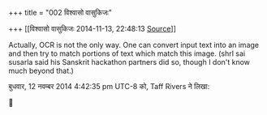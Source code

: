 +++
title = "002 विश्वासो वासुकिजः"

+++
[[विश्वासो वासुकिजः	2014-11-13, 22:48:13 [Source](https://groups.google.com/g/samskrita/c/W1ZgwrEH3b0)]]



Actually, OCR is not the only way. One can convert input text into an image and then try to match portions of text which match this image. (shrI sai susarla said his Sanskrit hackathon partners did so, though I don't know much beyond that.)  
  
बुधवार, 12 नवम्बर 2014 4:42:35 pm UTC-8 को, Taff Rivers ने लिखा:



